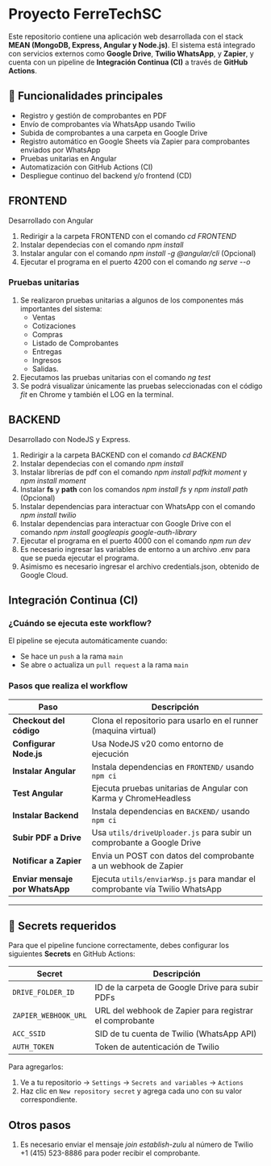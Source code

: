# Proyecto FerreTechSC
Este repositorio contiene una aplicación web desarrollada con el stack **MEAN (MongoDB, Express, Angular y Node.js)**. El sistema está integrado con servicios externos como **Google Drive**, **Twilio WhatsApp**, y **Zapier**, y cuenta con un pipeline de **Integración Continua (CI)** a través de **GitHub Actions**.

## 🚀 Funcionalidades principales

- Registro y gestión de comprobantes en PDF
- Envío de comprobantes vía WhatsApp usando Twilio
- Subida de comprobantes a una carpeta en Google Drive
- Registro automático en Google Sheets vía Zapier para comprobantes enviados por WhatsApp
- Pruebas unitarias en Angular
- Automatización con GitHub Actions (CI)
- Despliegue continuo del backend y/o frontend (CD)

## FRONTEND
Desarrollado con Angular
1. Redirigir a la carpeta FRONTEND con el comando *cd FRONTEND*
2. Instalar dependecias con el comando *npm install*
3. Instalar angular con el comando *npm install -g @angular/cli* (Opcional)
4. Ejecutar el programa en el puerto 4200 con el comando *ng serve --o*
### Pruebas unitarias
1. Se realizaron pruebas unitarias a algunos de los componentes más importantes del sistema:
   - Ventas
   - Cotizaciones
   - Compras
   - Listado de Comprobantes
   - Entregas
   - Ingresos
   - Salidas.
2. Ejecutamos las pruebas unitarias con el comando *ng test*
3. Se podrá visualizar únicamente las pruebas seleccionadas con el código *fit* en Chrome y también el LOG en la terminal.

## BACKEND
Desarrollado con NodeJS y Express.
1. Redirigir a la carpeta BACKEND con el comando *cd BACKEND*
2. Instalar dependecias con el comando *npm install*
3. Instalar librerías de pdf con el comando *npm install pdfkit moment* y *npm install moment*
4. Instalar **fs** y **path** con los comandos *npm install fs* y *npm install path* (Opcional)
5. Instalar dependencias para interactuar con WhatsApp con el comando *npm install twilio*
6. Instalar dependencias para interactuar con Google Drive con el comando *npm install googleapis google-auth-library*
7. Ejecutar el programa en el puerto 4000 con el comando *npm run dev*
8. Es necesario ingresar las variables de entorno a un archivo .env para que se pueda ejecutar el programa.
9. Asimismo es necesario ingresar el archivo credentials.json, obtenido de Google Cloud.

## Integración Continua (CI)

### ¿Cuándo se ejecuta este workflow?

El pipeline se ejecuta automáticamente cuando:
- Se hace un `push` a la rama `main`
- Se abre o actualiza un `pull request` a la rama `main`

### Pasos que realiza el workflow

| Paso                         | Descripción                                                                 |
|------------------------------|-----------------------------------------------------------------------------|
| **Checkout del código**      | Clona el repositorio para usarlo en el runner (maquina virtual)            |
| **Configurar Node.js**       | Usa NodeJS v20 como entorno de ejecución                                  |
| **Instalar Angular**         | Instala dependencias en `FRONTEND/` usando `npm ci`                        |
| **Test Angular**             | Ejecuta pruebas unitarias de Angular con Karma y ChromeHeadless            |
| **Instalar Backend**         | Instala dependencias en `BACKEND/` usando `npm ci`                         |
| **Subir PDF a Drive**        | Usa `utils/driveUploader.js` para subir un comprobante a Google Drive      |
| **Notificar a Zapier**       | Envia un POST con datos del comprobante a un webhook de Zapier             |
| **Enviar mensaje por WhatsApp** | Ejecuta `utils/enviarWsp.js` para mandar el comprobante vía Twilio WhatsApp |

---

## 🔐 Secrets requeridos

Para que el pipeline funcione correctamente, debes configurar los siguientes **Secrets** en GitHub Actions:

| Secret                  | Descripción                                               |
|-------------------------|-----------------------------------------------------------|
| `DRIVE_FOLDER_ID`       | ID de la carpeta de Google Drive para subir PDFs         |
| `ZAPIER_WEBHOOK_URL`    | URL del webhook de Zapier para registrar el comprobante  |
| `ACC_SSID`              | SID de tu cuenta de Twilio (WhatsApp API)                |
| `AUTH_TOKEN`            | Token de autenticación de Twilio                         |

Para agregarlos:

1. Ve a tu repositorio → `Settings` → `Secrets and variables` → `Actions`
2. Haz clic en `New repository secret` y agrega cada uno con su valor correspondiente.


## Otros pasos
1. Es necesario enviar el mensaje *join establish-zulu* al número de Twilio +1 (415) 523-8886 para poder recibir el comprobante.
